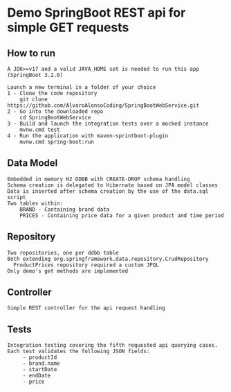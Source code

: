 # Demo SpringBoot REST api for simple GET requests #

## How to run ##
	A JDK>=v17 and a valid JAVA_HOME set is needed to run this app (SpringBoot 3.2.0)
 
	Launch a new terminal in a folder of your choice
 	1 - Clone the code repository
  		git clone https://github.com/AlvaroAlonsoCoding/SpringBootWebService.git
    2 - Go into the downloaded repo
     	cd SpringBootWebService
  	3 - Build and launch the integration tests over a mocked instance
   		mvnw.cmd test
	4 - Run the application with maven-sprintboot-plugin
      	mvnw.cmd spring-boot:run
     
## Data Model ##
	Embedded in memory H2 DDBB with CREATE-DROP schema handling
 	Schema creation is delegated to Hibernate based on JPA model classes
 	Data is inserted after schema creation by the use of the data.sql script
 	Two tables within:
   		BRAND - Containing brand data
   		PRICES - Containing price data for a given product and time period

## Repository ##
  	Two repositories, one per ddbb table
  	Both extending org.springframework.data.repository.CrudRepository
	  ProductPrices repository required a custom JPQL
  	Only demo's get methods are implemented

## Controller ##
  	Simple REST controller for the api request handling

## Tests ##
  	Integration testing covering the fifth requested api querying cases.
  	Each test validates the following JSON fields:
	     - productId
	     - brand.name
	     - startDate
	     - endDate
	     - price
